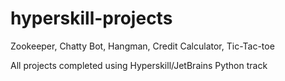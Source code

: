 # hyperskill-projects
Zookeeper, Chatty Bot, Hangman, Credit Calculator, Tic-Tac-toe

All projects completed using Hyperskill/JetBrains Python track
